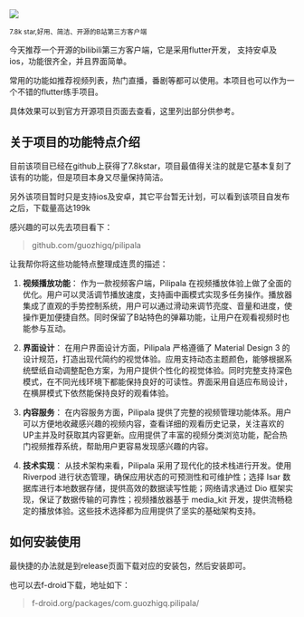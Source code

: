 <img src="/assets/image/241209-pilipala.png" />

<small>7.8k star,好用、简洁、开源的B站第三方客户端</small>

今天推荐一个开源的bilibili第三方客户端，它是采用flutter开发， 支持安卓及ios，功能很齐全，并且界面简单。

常用的功能如推荐视频列表，热门直播，番剧等都可以使用。本项目也可以作为一个不错的flutter练手项目。

具体效果可以到官方开源项目页面去查看，这里列出部分供参考。


## 关于项目的功能特点介绍

目前该项目已经在github上获得了7.8kstar，项目最值得关注的就是它基本复刻了该有的功能，但是项目本身又尽量保持简洁。

另外该项目暂时只是支持ios及安卓，其它平台暂无计划，可以看到该项目自发布之后，下载量高达199k

感兴趣的可以先去项目看下：

> github.com/guozhigq/pilipala



让我帮你将这些功能特点整理成连贯的描述：

1. **视频播放功能**：
作为一款视频客户端，Pilipala 在视频播放体验上做了全面的优化。用户可以灵活调节播放速度，支持画中画模式实现多任务操作。播放器集成了直观的手势控制系统，用户可以通过滑动来调节亮度、音量和进度，使操作更加便捷自然。同时保留了B站特色的弹幕功能，让用户在观看视频时也能参与互动。

1. **界面设计**：
在用户界面设计方面，Pilipala 严格遵循了 Material Design 3 的设计规范，打造出现代简约的视觉体验。应用支持动态主题颜色，能够根据系统壁纸自动调整配色方案，为用户提供个性化的视觉体验。同时完整支持深色模式，在不同光线环境下都能保持良好的可读性。界面采用自适应布局设计，在横屏模式下依然能保持良好的观看体验。

1. **内容服务**：
在内容服务方面，Pilipala 提供了完整的视频管理功能体系。用户可以方便地收藏感兴趣的视频内容，查看详细的观看历史记录，关注喜欢的UP主并及时获取其内容更新。应用提供了丰富的视频分类浏览功能，配合热门视频推荐系统，帮助用户更容易发现感兴趣的内容。

1. **技术实现**：
从技术架构来看，Pilipala 采用了现代化的技术栈进行开发。使用 Riverpod 进行状态管理，确保应用状态的可预测性和可维护性；选择 Isar 数据库进行本地数据存储，提供高效的数据读写性能；网络请求通过 Dio 框架实现，保证了数据传输的可靠性；视频播放器基于 media_kit 开发，提供流畅稳定的播放体验。这些技术选择都为应用提供了坚实的基础架构支持。


## 如何安装使用

最快捷的办法就是到release页面下载对应的安装包，然后安装即可。

也可以去f-droid下载，地址如下：

> f-droid.org/packages/com.guozhigq.pilipala/


